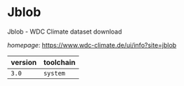 # Jblob

Jblob - WDC Climate dataset download

*homepage*: <https://www.wdc-climate.de/ui/info?site=jblob>

version | toolchain
--------|----------
``3.0`` | ``system``
